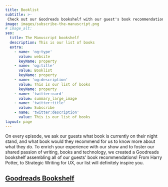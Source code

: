 ```yaml
---
title: Booklist
subtitle: >-
 Check out our Goodreads bookshelf with our guest's book recommendations.
image: images/subscribe-the-manuscript.png
# image_alt: 
seo:
  title: The Manuscript bookshelf
  description: This is our list of books
  extra:
    - name: 'og:type'
      value: website
      keyName: property
    - name: 'og:title'
      value: Booklist
      keyName: property
    - name: 'og:description'
      value: This is our list of books
      keyName: property
    - name: 'twitter:card'
      value: summary_large_image
    - name: 'twitter:title'
      value: Subscribe
    - name: 'twitter:description'
      value: This is our list of books
layout: page
---
```


<p> On every episode, we ask our guests what book is currently on their night stand, and what book would they recommend for us to know more about what they do. To enrich your experience with our show and to foster our shared passion of writing, books and technology, we created a Goodreads bookshelf assembling all of our guests' book recommendations! From Harry Potter, to Strategic Writing for UX, our list will definitely inspire you. </p>


<h2>
<a target="_blank" href="http://bit.ly/the-manuscript-goodreads">Goodreads Bookshelf</a>
 </h2>
 
